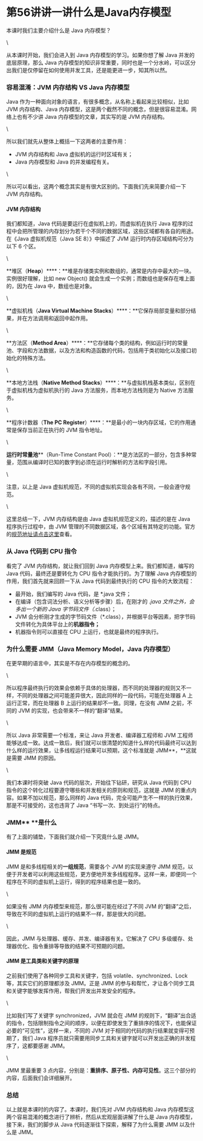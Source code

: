 # 第56讲讲一讲什么是Java内存模型

本课时我们主要介绍什么是 Java 内存模型？

\


从本课时开始，我们会进入到 Java 内存模型的学习。如果你想了解 Java 并发的底层原理，那么 Java 内存模型的知识非常重要，同时也是一个分水岭，可以区分出我们是仅停留在如何使用并发工具，还是能更进一步，知其所以然。

### **容易混淆：JVM 内存结构 VS Java 内存模型**

Java 作为一种面向对象的语言，有很多概念，从名称上看起来比较相似，比如 JVM 内存结构、Java 内存模型，这是两个截然不同的概念，但是很容易混淆。网络上也有不少讲 Java 内存模型的文章，其实写的是 JVM 内存结构。

\


所以我们就先从整体上概括一下这两者的主要作用：

* JVM 内存结构和 Java 虚拟机的运行时区域有关；
* Java 内存模型和 Java 的并发编程有关。

\


所以可以看出，这两个概念其实是有很大区别的。下面我们先来简要介绍一下 JVM 内存结构。

#### **JVM 内存结构**

我们都知道，Java 代码是要运行在虚拟机上的，而虚拟机在执行 Java 程序的过程中会把所管理的内存划分为若干个不同的数据区域，这些区域都有各自的用途。在《Java 虚拟机规范（Java SE 8）》中描述了 JVM 运行时内存区域结构可分为以下 6 个区。

\


\*\*堆区（**Heap**）\*\*\*\*：\*\*堆是存储类实例和数组的，通常是内存中最大的一块。实例很好理解，比如 new Object() 就会生成一个实例；而数组也是保存在堆上面的，因为在 Java 中，数组也是对象。

\


\*\*虚拟机栈（**Java Virtual Machine Stacks**）\*\*\*\*：\*\*它保存局部变量和部分结果，并在方法调用和返回中起作用。

\


\*\*方法区（**Method Area**）\*\*\*\*：\*\*它存储每个类的结构，例如运行时的常量池、字段和方法数据，以及方法和构造函数的代码，包括用于类初始化以及接口初始化的特殊方法。

\


\*\*本地方法栈（**Native Method Stacks**）\*\*\*\*：\*\*与虚拟机栈基本类似，区别在于虚拟机栈为虚拟机执行的 Java 方法服务，而本地方法栈则是为 Native 方法服务。

\


\*\*程序计数器（**The PC Register**）\*\*\*\*：\*\*是最小的一块内存区域，它的作用通常是保存当前正在执行的 JVM 指令地址。

\


**运行时常量池**\*\*（Run-Time Constant Pool）：\*\*是方法区的一部分，包含多种常量，范围从编译时已知的数字到必须在运行时解析的方法和字段引用。

\


注意，以上是 Java 虚拟机规范，不同的虚拟机实现会各有不同，一般会遵守规范。

\


这里总结一下，JVM 内存结构是由 Java 虚拟机规范定义的，描述的是在 Java 程序执行过程中，由 JVM 管理的不同数据区域，各个区域有其特定的功能。官方的[规范地址](https://docs.oracle.com/javase/specs/jvms/se8/html/jvms-2.html)[请点击这里](https://docs.oracle.com/javase/specs/jvms/se8/html/jvms-2.html)查看。

### **从 Java 代码到 CPU 指令**

看完了 JVM 内存结构，就让我们回到 Java 内存模型上来。我们都知道，编写的 Java 代码，最终还是要转化为 CPU 指令才能执行的。为了理解 Java 内存模型的作用，我们首先就来回顾一下从 Java 代码到最终执行的 CPU 指令的大致流程：

* 最开始，我们编写的 Java 代码，是 \*.java 文件；
* 在编译（包含词法分析、语义分析等步骤）后，在刚才的 _.java 文件之外，会多出一个新的 Java 字节码文件（_.class）；
* JVM 会分析刚才生成的字节码文件（\*.class），并根据平台等因素，把字节码文件转化为具体平台上的**机器指令；**
* 机器指令则可以直接在 CPU 上运行，也就是最终的程序执行。

### **为什么需要 JMM**（Java Memory Model，**Java 内存模型）**

在更早期的语言中，其实是不存在内存模型的概念的。

\


所以程序最终执行的效果会依赖于具体的处理器，而不同的处理器的规则又不一样，不同的处理器之间可能差异很大，因此同样的一段代码，可能在处理器 A 上运行正常，而在处理器 B 上运行的结果却不一致。同理，在没有 JMM 之前，不同的 JVM 的实现，也会带来不一样的“翻译”结果。

\


所以 Java 非常需要一个标准，来让 Java 开发者、编译器工程师和 JVM 工程师能够达成一致。达成一致后，我们就可以很清楚的知道什么样的代码最终可以达到什么样的运行效果，让多线程运行结果可以预期，这个标准就是 JMM\*\*，\*\*这就是需要 JMM 的原因。

\


我们本课时将突破 Java 代码的层次，开始往下钻研，研究从 Java 代码到 CPU 指令的这个转化过程要遵守哪些和并发相关的原则和规范，这就是 JMM 的重点内容。如果不加以规范，那么同样的 Java 代码，完全可能产生不一样的执行效果，那是不可接受的，这也违背了 Java “书写一次、到处运行”的特点。

### **JMM**\*\* \*\***是什么**

有了上面的铺垫，下面我们就介绍一下究竟什么是 JMM。

#### **JMM 是规范**

JMM 是和多线程相关的**一组规范**，需要各个 JVM 的实现来遵守 JMM 规范，以便于开发者可以利用这些规范，更方便地开发多线程程序。这样一来，即便同一个程序在不同的虚拟机上运行，得到的程序结果也是一致的。

\


如果没有 JMM 内存模型来规范，那么很可能在经过了不同 JVM 的“翻译”之后，导致在不同的虚拟机上运行的结果不一样，那是很大的问题。

\


因此，JMM 与处理器、缓存、并发、编译器有关。它解决了 CPU 多级缓存、处理器优化、指令重排等导致的结果不可预期的问题。

#### **JMM  是工具类和关键字的原理**

之前我们使用了各种同步工具和关键字，包括 volatile、synchronized、Lock 等，其实它们的原理都涉及 JMM。正是 JMM 的参与和帮忙，才让各个同步工具和关键字能够发挥作用，帮我们开发出并发安全的程序。

\


比如我们写了关键字 synchronized，JVM 就会在 JMM 的规则下，“翻译”出合适的指令，包括限制指令之间的顺序，以便在即使发生了重排序的情况下，也能保证必要的“可见性”，这样一来，不同的 JVM 对于相同的代码的执行结果就变得可预期了，我们 Java 程序员就只需要用同步工具和关键字就可以开发出正确的并发程序了，这都要感谢 JMM。

\


JMM 里最重要 3 点内容，分别是：**重排序、原子性、内存可见性**。这三个部分的内容，后面我们会详细展开。

### 总结

以上就是本课时的内容了。本课时，我们先对 JVM 内存结构和 Java 内存模型这两个容易混淆的概念进行了辨析，然后从宏观层面讲解了什么是 Java 内存模型，接下来，我们的脚步从 Java 代码逐渐往下探索，解释了为什么需要 JMM 以及什么是 JMM。
